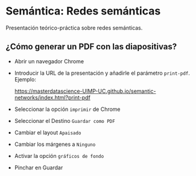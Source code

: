 # Semántica: Redes semánticas

Presentación teórico-práctica sobre redes semánticas.

## ¿Cómo generar un PDF con las diapositivas?

- Abrir un navegador Chrome
- Introducir la URL de la presentación y añadirle el parámetro `print-pdf`. Ejemplo:

     https://masterdatascience-UIMP-UC.github.io/semantic-networks/index.html?print-pdf

- Seleccionar la opción `imprimir` de Chrome
- Seleccionar el Destino `Guardar como PDF`
- Cambiar el layout `Apaisado`
- Cambiar los márgenes a `Ninguno`
- Activar la opción `gráficos de fondo`
- Pinchar en Guardar